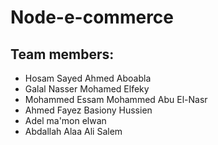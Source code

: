 # Node-e-commerce

## Team members:
- Hosam Sayed Ahmed Aboabla
- Galal Nasser Mohamed Elfeky
- Mohammed Essam Mohammed Abu El-Nasr
- Ahmed Fayez Basiony Hussien
- Adel ma'mon elwan
- Abdallah Alaa Ali Salem